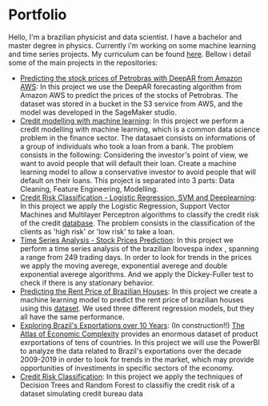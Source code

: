 # Portfolio

Hello,
I'm a brazilian physicist and data scientist. I have a bachelor and master degree in physics. Currently i'm working on some machine learning and time series projects. My curriculum can be found [here](https://github.com/lucimariosousa/curriculum). Bellow i detail some of the main projects in the repositories:

- [Predicting the stock prices of Petrobras with DeepAR from Amazon AWS](https://github.com/lucimariosousa/petrobras-stock-prices): In this project we use the DeepAR forecasting algorithm from Amazon AWS to predict the prices of the stocks of Petrobras. The dataset was stored in a bucket in the S3 service from AWS, and the model was developed in the SageMaker studio.
- [Credit modelling with machine learning](https://github.com/lucimariosousa/Credit-modelling-with-machine-learning): In this project we perform a credit modelling with machine learning, which is a common data science problem in the finance sector. The datasaet consists on informations of a group of individuals who took a loan from a bank. The problem consists in the following: Considering the investor's point of view, we want to avoid people that will default their loan. Create a machine learning model to allow a conservative investor to avoid people that will default on their loans. This project is separated into 3 parts: Data Cleaning, Feature Engineering, Modelling.
- [Credit Risk Classification - Logistic Regression, SVM and Deeplearning](https://github.com/lucimariosousa/Credit-Risk-Classification-Logistic-Regression-SVM-and-Deeplearning): In this project we apply the Logistic Regression, Support Vector Machines and Multilayer Perceptron algorithms to classify the credit risk of the credit [database](https://www.kaggle.com/datasets/laotse/credit-risk-dataset). The problem consists in the classification of the clients as 'high risk' or 'low risk' to take a loan. 
- [Time Series Analysis - Stock Prices Prediction](https://github.com/lucimariosousa/Time-Series-Analysis---Stock-Prices-Prediction): In this project we perform a time series analysis of the brazilian Ibovespa index , spanning a range from 249 trading days. In order to look for trends in the prices we apply the moving averege, exponential averege and double exponential averege algorithms. And we apply the Dickey-Fuller test to check if there is any stationary behavior.
- [Predicting the Rent Price of Brazilian Houses](https://github.com/lucimariosousa/Predicting-the-rent-price-of-brazilian-houses): In this project we create a machine learning model to predict the rent price of brazilian houses using this [dataset](https://www.kaggle.com/datasets/rubenssjr/brasilian-houses-to-rent?resource=download). We used three different regression models, but they all have the same performance.
- [Exploring Brazil's Exportations over 10 Years](https://github.com/lucimariosousa/Exploring-Brazil-s-exportations-over-10-years): (In construction!!) [The Atlas of Economic Complexity](https://atlas.cid.harvard.edu/) provides an enormous dataset of product exrportations of tens of countries. In this project we will use the PowerBI to analyze the data related to Brazil's exportations over the decade 2009-2019 in order to look for trends in the market, which may provide opportunities of investiments in specific sectors of the economy.
- [Credit Risk Classification](https://github.com/lucimariosousa/Classification---Decision-Trees-and-Random-Forest): In this project we apply the techniques of Decision Trees and Random Forest to classifiy the credit risk of a dataset simulating credit bureau data


<!--
**lucimariosousa/lucimariosousa** is a ✨ _special_ ✨ repository because its `README.md` (this file) appears on your GitHub profile.

Here are some ideas to get you started:

- 🔭 I’m currently working on ...
- 🌱 I’m currently learning ...
- 👯 I’m looking to collaborate on ...
- 🤔 I’m looking for help with ...
- 💬 Ask me about ...
- 📫 How to reach me: ...
- 😄 Pronouns: ...
- ⚡ Fun fact: ...
-->
